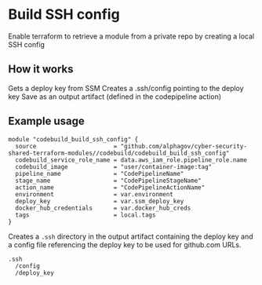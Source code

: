 # Build SSH config

Enable terraform to retrieve a module from a private repo by creating a local
SSH config

## How it works

Gets a deploy key from SSM
Creates a .ssh/config pointing to the deploy key
Save as an output artifact (defined in the codepipeline action)

## Example usage

```
module "codebuild_build_ssh_config" {
  source                      = "github.com/alphagov/cyber-security-shared-terraform-modules//codebuild/codebuild_build_ssh_config"
  codebuild_service_role_name = data.aws_iam_role.pipeline_role.name
  codebuild_image             = "user/container-image:tag"
  pipeline_name               = "CodePipelineName"
  stage_name                  = "CodePipelineStageName"
  action_name                 = "CodePipelineActionName"
  environment                 = var.environment
  deploy_key                  = var.ssm_deploy_key
  docker_hub_credentials      = var.docker_hub_creds
  tags                        = local.tags
}
```

Creates a `.ssh` directory in the output artifact containing the deploy key and
a config file referencing the deploy key to be used for github.com URLs.

```
.ssh
  /config
  /deploy_key
```
